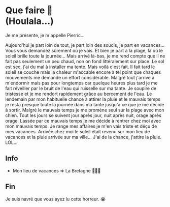 # Que faire 🦧</br>  (Houlala...)


Je me présente, je m'appelle Pierric... 

Aujourd'hui je part loin de tout, je part loin des soucis, je part en vacances...
Vous vous demandez sûrement où je vais. Et bien je part à la plage, là où le soleil brille toute la journée... 
Mais arrivé là-bas, je me rend compte que il ne fait pas seulement un peu chaud, non on fond littéralement sur place. Le sol est sec, j'ai du mal à installer ma tente. Mais voilà c'est fait. Il fait tard le soleil se couche mais la chaleur m'accable encore à tel point que chaques mouvements me demande un effort considérable. Malgré tout j'arrive à m'endormir mais pas pour longtemps car quelque heures plus tard je me fait réveiller par le bruit de l'eau qui ruisselle sur ma tante. Je soupire de tristesse et je me rendort rapidement grâce au bercement de l'eau. Le lendemain par mon habituelle chance à attirer la pluie et le mauvais temps je resta presque toute la journée dans ma tante jusqu'à ce que je me décide à sortir. Malgré le mauvais temps je me promène seul sur la plage avec mon chien. Tout les jours se suivent jour après jour, nuit après nuit, orage après orage. Lassée par ce mauvais temps je me décide à rentrer chez moi avec mon mauvais temps. Je range mes affaires je m'en vais triste et déçu de mes vacances. Arrivée chez moi le soleil était revenu sur mon lieu de vacances et la pluie arrivée sur ma ville... J'ai de la chance, j'attire la pluie. LOL... 

## Info
- Mon lieu de vacances => La Bretagne 🧨🇨🇵

## Fin
Je suis navré que vous ayez lu cette horreur. 😭
 
